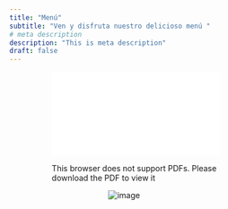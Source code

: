 ```yaml
---
title: "Menú"
subtitle: "Ven y disfruta nuestro delicioso menú "
# meta description
description: "This is meta description"
draft: false
---
```



<div style="width: 70%; margin: 0 auto;">
<object style="align-center" data="/images/menudigital.pdf" type="application/pdf" width="900px" height="900px">
    <embed src="/images/menudigital.pdf">
        <p>This browser does not support PDFs. Please download the PDF to view it</p>
    </embed>
</object>
</div>

<div style="width: 30%; margin: 0 auto;">


![image](../images/logo.png)
</div>
